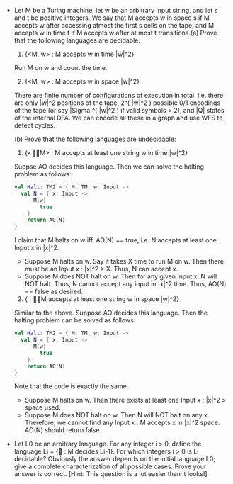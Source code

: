 - Let M be a Turing machine, let w be an arbitrary input string, and let s and t be positive integers. We say that M accepts w in space s if M accepts w after accessing atmost the first s cells on the tape, and M accepts w in time t if M accepts w after at most t transitions.(a) Prove that the following languages are decidable:

  1. {<M, w> : M accepts w in time |w|^2}

  	Run M on w and count the time.

  2. {<M, w> : M accepts w in space |w|^2}

  	There are finite number of configurations of execution in total. i.e. there are only |w|^2 positions of the tape, 2^( |w|^2 ) possible 0/1 encodings of the tape (or say |Sigma|^( |w|^2 ) if valid symbols > 2), and |Q| states of the internal DFA. We can encode all these in a graph and use WFS to detect cycles.

  (b) Prove that the following languages are undecidable:

  1. {<M> : M accepts at least one string w in time |w|^2}

  Suppse AO decides this language. Then we can solve the halting problem as follows:

  ```kotlin
  val Halt: TM2 = { M: TM, w: Input ->
  	val N = { x: Input ->
      	M(w)
          true
      }
      return AO(N)
  }
  ```

  I claim that M halts on w iff. AO(N) == true, i.e. N accepts at least one Input x in |x|^2.

  - Suppose M halts on w. Say it takes X time to run M on w. Then there must be an Input x : |x|^2 > X. Thus, N can accept x.
  - Suppose M does NOT halt on w. Then for any given Input x, N will NOT halt. Thus, N cannot accept any input in |x|^2 time. Thus, AO(N) == false as desired.

  2. {<M> : M accepts at least one string w in space |w|^2}	

  Similar to the above. Suppose AO decides this language. Then the halting problem can be solved as follows:

  ```kotlin
  val Halt: TM2 = { M: TM, w: Input ->
  	val N = { x: Input ->
      	M(w)
          true
      }
      return AO(N)
  }
  ```

  Note that the code is exactly the same.

  - Suppose M halts on w. Then there exists at least one Input x : |x|^2 > space used.
  - Suppose M does NOT halt on w. Then N will NOT halt on any x. Therefore, we cannot find any Input x : M accepts x in |x|^2 space. AO(N) should return false.

- Let L0 be an arbitrary language. For any integer i > 0, define the language Li = {<M> : M decides Li-1}. For which integers i > 0 is Li decidable? Obviously the answer depends on the initial language L0; give a complete characterization of all possible cases. Prove your answer is correct. [Hint: This question is a lot easier than it looks!]

